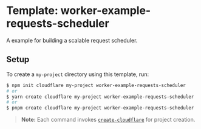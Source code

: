 # Template: worker-example-requests-scheduler

A example for building a scalable request scheduler.

## Setup

To create a `my-project` directory using this template, run:

```sh
$ npm init cloudflare my-project worker-example-requests-scheduler
# or
$ yarn create cloudflare my-project worker-example-requests-scheduler
# or
$ pnpm create cloudflare my-project worker-example-requests-scheduler
```

> **Note:** Each command invokes [`create-cloudflare`](https://www.npmjs.com/package/create-cloudflare) for project creation.
